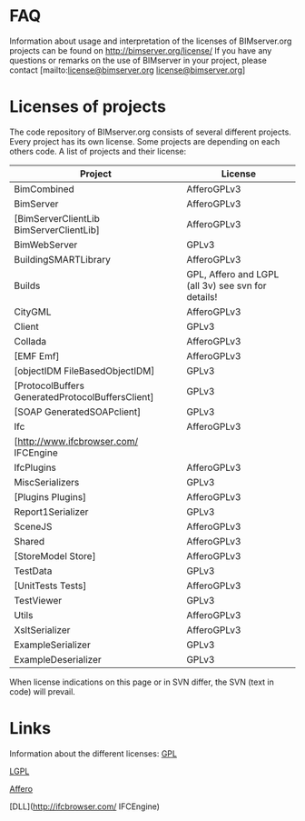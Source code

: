 # FAQ

Information about usage and interpretation of the licenses of BIMserver.org projects can be found on http://bimserver.org/license/
If you have any questions or remarks on the use of BIMserver in your project, please contact [mailto:license@bimserver.org license@bimserver.org]

# Licenses of projects

The code repository of BIMserver.org consists of several different projects. Every project has its own license. 
Some projects are depending on each others code. 
A list of projects and their license:

| Project | License |
| --- | --- |
| BimCombined | AfferoGPLv3 |
| BimServer | AfferoGPLv3 |
| [BimServerClientLib BimServerClientLib] | AfferoGPLv3 |
| BimWebServer | GPLv3 |
| BuildingSMARTLibrary | AfferoGPLv3 |
| Builds | GPL, Affero and LGPL (all 3v) see svn for details! ||
| CityGML | AfferoGPLv3 ||
| Client | GPLv3 |
| Collada | AfferoGPLv3 |
| [EMF Emf] | AfferoGPLv3 |
| [objectIDM FileBasedObjectIDM] | GPLv3 |
| [ProtocolBuffers GeneratedProtocolBuffersClient] | GPLv3 |
| [SOAP GeneratedSOAPclient] |  GPLv3 |
| Ifc | AfferoGPLv3 |
| [http://www.ifcbrowser.com/ IFCEngine || special non open source license (see svn for details) |
| IfcPlugins | AfferoGPLv3  |
| MiscSerializers | GPLv3 |
| [Plugins Plugins] | AfferoGPLv3 |
| Report1Serializer | GPLv3 |
| SceneJS | AfferoGPLv3 |
| Shared | AfferoGPLv3 |
| [StoreModel Store] | AfferoGPLv3 |
| TestData | GPLv3 |
| [UnitTests Tests] | AfferoGPLv3 |
| TestViewer | GPLv3  |
| Utils | AfferoGPLv3 |
| XsltSerializer | AfferoGPLv3 |
| ExampleSerializer | GPLv3 |
| ExampleDeserializer | GPLv3 |

When license indications on this page or in SVN differ, the SVN (text in code) will prevail. 

# Links

Information about the different licenses:
[GPL](http://www.gnu.org/licenses/gpl.html)

[LGPL](http://www.gnu.org/licenses/lgpl.html)

[Affero](http://www.gnu.org/licenses/agpl.html)

[DLL](http://ifcbrowser.com/ IFCEngine)